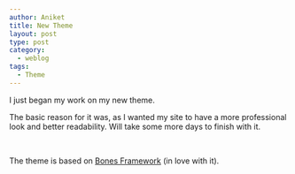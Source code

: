 ```yaml
---
author: Aniket
title: New Theme
layout: post
type: post
category:
  - weblog
tags:
  - Theme
---
```

I just began my work on my new theme.

The basic reason for it was, as I wanted my site to have a more professional look and better readability. Will take some more days to finish with it.

 

The theme is based on [Bones Framework][1] (in love with it).

 [1]: http://themble.com/bones/